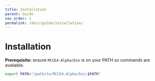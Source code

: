 ```yaml
---
title: Installation
parent: Guide
nav_order: 1
permalink: /docs/guide/installation/
---
```


# Installation

**Prerequisite:** ensure `MCCE4-Alpha/bin` is on your PATH so commands are available.

```bash
export PATH="/path/to/MCCE4-Alpha/bin:$PATH"

